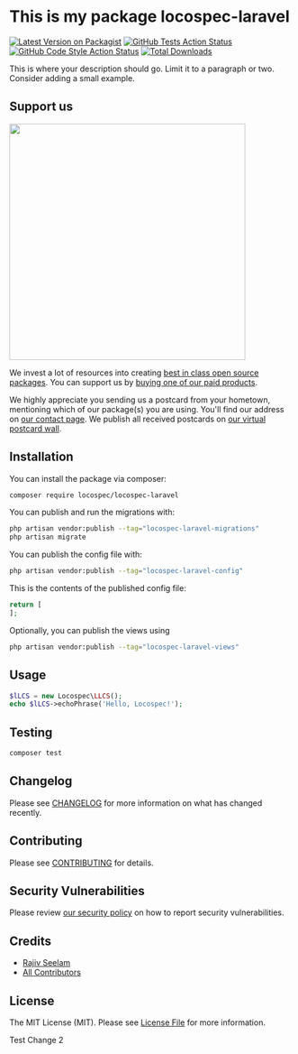 # This is my package locospec-laravel

[![Latest Version on Packagist](https://img.shields.io/packagist/v/locospec/locospec-laravel.svg?style=flat-square)](https://packagist.org/packages/locospec/locospec-laravel)
[![GitHub Tests Action Status](https://img.shields.io/github/actions/workflow/status/locospec/locospec-laravel/run-tests.yml?branch=main&label=tests&style=flat-square)](https://github.com/locospec/locospec-laravel/actions?query=workflow%3Arun-tests+branch%3Amain)
[![GitHub Code Style Action Status](https://img.shields.io/github/actions/workflow/status/locospec/locospec-laravel/fix-php-code-style-issues.yml?branch=main&label=code%20style&style=flat-square)](https://github.com/locospec/locospec-laravel/actions?query=workflow%3A"Fix+PHP+code+style+issues"+branch%3Amain)
[![Total Downloads](https://img.shields.io/packagist/dt/locospec/locospec-laravel.svg?style=flat-square)](https://packagist.org/packages/locospec/locospec-laravel)

This is where your description should go. Limit it to a paragraph or two. Consider adding a small example.

## Support us

[<img src="https://github-ads.s3.eu-central-1.amazonaws.com/locospec-laravel.jpg?t=1" width="419px" />](https://spatie.be/github-ad-click/locospec-laravel)

We invest a lot of resources into creating [best in class open source packages](https://spatie.be/open-source). You can support us by [buying one of our paid products](https://spatie.be/open-source/support-us).

We highly appreciate you sending us a postcard from your hometown, mentioning which of our package(s) you are using. You'll find our address on [our contact page](https://spatie.be/about-us). We publish all received postcards on [our virtual postcard wall](https://spatie.be/open-source/postcards).

## Installation

You can install the package via composer:

```bash
composer require locospec/locospec-laravel
```

You can publish and run the migrations with:

```bash
php artisan vendor:publish --tag="locospec-laravel-migrations"
php artisan migrate
```

You can publish the config file with:

```bash
php artisan vendor:publish --tag="locospec-laravel-config"
```

This is the contents of the published config file:

```php
return [
];
```

Optionally, you can publish the views using

```bash
php artisan vendor:publish --tag="locospec-laravel-views"
```

## Usage

```php
$lLCS = new Locospec\LLCS();
echo $lLCS->echoPhrase('Hello, Locospec!');
```

## Testing

```bash
composer test
```

## Changelog

Please see [CHANGELOG](CHANGELOG.md) for more information on what has changed recently.

## Contributing

Please see [CONTRIBUTING](CONTRIBUTING.md) for details.

## Security Vulnerabilities

Please review [our security policy](../../security/policy) on how to report security vulnerabilities.

## Credits

- [Rajiv Seelam](https://github.com/rjvim)
- [All Contributors](../../contributors)

## License

The MIT License (MIT). Please see [License File](LICENSE.md) for more information.

Test Change 2
